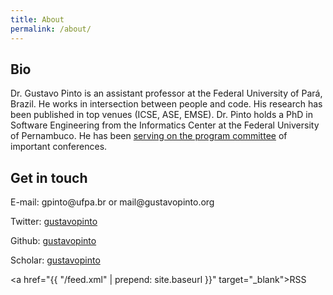 ```yaml
---
title: About
permalink: /about/
---
```


## Bio

Dr. Gustavo Pinto is an assistant professor at the Federal University of Pará, Brazil. He works in intersection between people and code. His research has been published in top venues (ICSE, ASE, EMSE). Dr. Pinto holds a PhD in Software Engineering from the Informatics Center at the Federal University of Pernambuco. He has been [serving on the program committee](/service) of important conferences. 

## Get in touch

E-mail: gpinto<span style="display:none">ignorethis</span>@ufpa.br or mail<span style="display:none">ignorethis</span>@gustavopinto.org

Twitter: [gustavopinto](https://twitter.com/gustavopinto)

Github: [gustavopinto](https://github.com/gustavopinto)

Scholar: [gustavopinto](https://scholar.google.com/citations?user=dOeggYMAAAAJ&hl=en)

<a href="{{ "/feed.xml" | prepend: site.baseurl }}" target="_blank">RSS</a>


<!--
<div class="picture">
   <img style="width: 375px;" src="http://gustavopinto.org/lost+found/ghlp.jpg" />
</div>
-->
